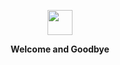 <p align="center">
    <img width="40" src="https://github.githubassets.com/images/mona-loading-default.gif">
</p>
<p align="center">
    <strong>Welcome and Goodbye</strong>
</p>
